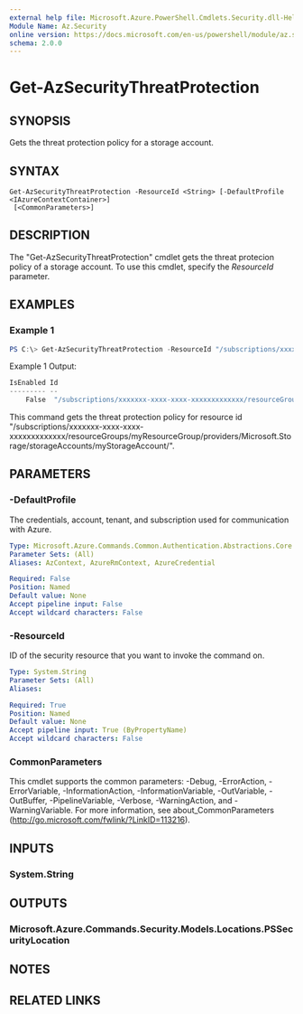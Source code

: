 ```yaml
---
external help file: Microsoft.Azure.PowerShell.Cmdlets.Security.dll-Help.xml
Module Name: Az.Security
online version: https://docs.microsoft.com/en-us/powershell/module/az.security/get-azsecuritythreatprotection
schema: 2.0.0
---
```


# Get-AzSecurityThreatProtection

## SYNOPSIS
Gets the threat protection policy for a storage account.

## SYNTAX

```
Get-AzSecurityThreatProtection -ResourceId <String> [-DefaultProfile <IAzureContextContainer>]
 [<CommonParameters>]
```

## DESCRIPTION
The "Get-AzSecurityThreatProtection" cmdlet gets the threat protecion policy of a storage account.
To use this cmdlet, specify the *ResourceId* parameter.


## EXAMPLES

### Example 1
```powershell
PS C:\> Get-AzSecurityThreatProtection -ResourceId "/subscriptions/xxxxxxx-xxxx-xxxx-xxxxxxxxxxxxx/resourceGroups/myResourceGroup/providers/Microsoft.Storage/storageAccounts/myStorageAccount/"
```
Example 1 Output:
```powershell
IsEnabled Id
--------- --
    False  "/subscriptions/xxxxxxx-xxxx-xxxx-xxxxxxxxxxxxx/resourceGroups/myResourceGroup/providers/Microsoft.Storage/storageAccounts/myStorageAccount/"
```

This command gets the threat protection policy for resource id "/subscriptions/xxxxxxx-xxxx-xxxx-xxxxxxxxxxxxx/resourceGroups/myResourceGroup/providers/Microsoft.Storage/storageAccounts/myStorageAccount/".

## PARAMETERS

### -DefaultProfile
The credentials, account, tenant, and subscription used for communication with Azure.

```yaml
Type: Microsoft.Azure.Commands.Common.Authentication.Abstractions.Core.IAzureContextContainer
Parameter Sets: (All)
Aliases: AzContext, AzureRmContext, AzureCredential

Required: False
Position: Named
Default value: None
Accept pipeline input: False
Accept wildcard characters: False
```

### -ResourceId
ID of the security resource that you want to invoke the command on.

```yaml
Type: System.String
Parameter Sets: (All)
Aliases:

Required: True
Position: Named
Default value: None
Accept pipeline input: True (ByPropertyName)
Accept wildcard characters: False
```

### CommonParameters
This cmdlet supports the common parameters: -Debug, -ErrorAction, -ErrorVariable, -InformationAction, -InformationVariable, -OutVariable, -OutBuffer, -PipelineVariable, -Verbose, -WarningAction, and -WarningVariable. For more information, see about_CommonParameters (http://go.microsoft.com/fwlink/?LinkID=113216).

## INPUTS

### System.String

## OUTPUTS

### Microsoft.Azure.Commands.Security.Models.Locations.PSSecurityLocation

## NOTES

## RELATED LINKS
